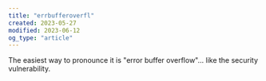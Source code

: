 ```yaml
---
title: "errbufferoverfl"
created: 2023-05-27
modified: 2023-06-12
og_type: "article"
---
```


The easiest way to pronounce it is "error buffer overflow"... like the security vulnerability.